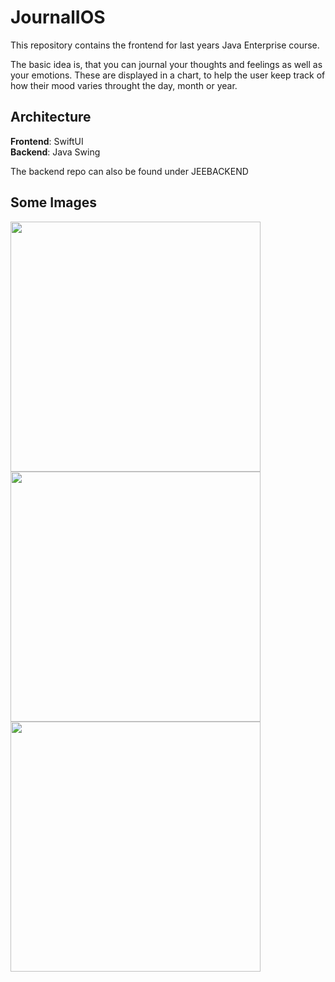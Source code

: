 # JournalIOS
This repository contains the frontend for last years Java Enterprise course. 

The basic idea is, that you can journal your thoughts and feelings as well as your emotions. These are displayed in a chart, to help the user keep track of how their mood varies throught the day, month or year. 

## Architecture
**Frontend**: SwiftUI <br>
**Backend**: Java Swing

The backend repo can also be found under JEEBACKEND

## Some Images

<img src="https://github.com/user-attachments/assets/86e32741-964b-446a-884e-d9f8fcae1e4b" height=400> <br>
<img src="https://github.com/user-attachments/assets/53e6f466-e120-4d8a-a637-91e1ee5278d6" height=400> <br>
<img src="https://github.com/user-attachments/assets/83086b4b-d9f2-480c-9a5b-4f864ba83485" height=400>
